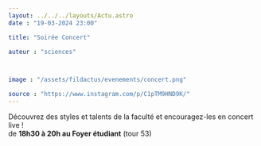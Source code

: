 ```yaml
---
layout: ../../../layouts/Actu.astro
date : "19-03-2024 23:00"

title: "Soirée Concert"

auteur : "sciences"



image : "/assets/fildactus/evenements/concert.png"

source : "https://www.instagram.com/p/C1pTM9HND9K/"
---
```


Découvrez des styles et talents de la faculté et encouragez-les en concert live !  
de __18h30 à 20h au Foyer étudiant__ (tour 53)